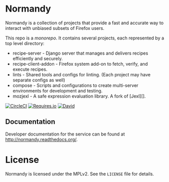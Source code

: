 # Normandy

Normandy is a collection of projects that provide a fast and accurate way to
interact with unbiased subsets of Firefox users.

This repo is a *monorepo*. It contains several projects, each represented by a
top level directory:

* recipe-server - Django server that manages and delivers recipes
  efficiently and securely.
* recipe-client-addon - Firefox system add-on to fetch, verify, and execute
  recipes.
* lints - Shared tools and configs for linting. (Each project may have separate
  configs as well)
* compose - Scripts and configurations to create multi-server environments for
  development and testing.
* mozjexl - A safe expression evaluation library. A fork of [Jexl][].

[![CircleCI](https://img.shields.io/circleci/project/mozilla/normandy/master.svg?maxAge=2592000&label=CI)](https://circleci.com/gh/mozilla/normandy/tree/master)
[![Requires.io](https://img.shields.io/requires/github/mozilla/normandy.svg?maxAge=2592000&label=PyPI)](https://requires.io/github/mozilla/normandy/requirements/?branch=master)
[![David](https://img.shields.io/david/mozilla/normandy.svg?maxAge=2592000&label=NPM)](https://david-dm.org/mozilla/normandy)

[Recipe Server]: https://wiki.mozilla.org/Firefox/Recipe_Server

## Documentation

Developer documentation for the service can be found at
http://normandy.readthedocs.org/.

# License

Normandy is licensed under the MPLv2. See the `LICENSE` file for details.
